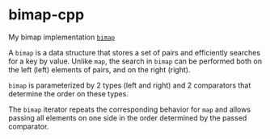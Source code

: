 # bimap-cpp

My bimap implementation [`bimap`](https://en.wikipedia.org/wiki/Bidirectional_map)  

A `bimap` is a data structure that stores a set of pairs and efficiently searches for a key by value. Unlike `map`, the search in `bimap` can be performed both on the left (left) elements of pairs, and on the right (right).

`bimap` is parameterized by 2 types (left and right) and 2 comparators that determine the order on these types.

The `bimap` iterator repeats the corresponding behavior for `map` and allows passing all elements on one side in the order determined by the passed comparator.
